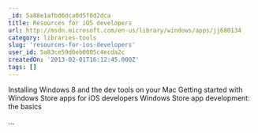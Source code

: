 ```yaml
---
_id: 5a88e1afbd6dca0d5f0d2dca
title: Resources for iOS developers
url: http://msdn.microsoft.com/en-us/library/windows/apps/jj680134
category: libraries-tools
slug: 'resources-for-ios-developers'
user_id: 5a83ce59d6eb0005c4ecda2c
createdOn: '2013-02-01T16:12:45.000Z'
tags: []
---
```


Installing Windows 8 and the dev tools on your Mac
Getting started with Windows Store apps for iOS developers
Windows Store app development: the basics

...
